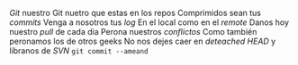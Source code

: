 *Git* nuestro
Git nuetro que estas en los repos
Comprimidos sean tus *commits*
Venga a nosotros tus *log*
En el local como en el *remote*
Danos hoy nuestro *pull* de cada dia
Perona nuestros *conflictos*
Como también peronamos los de otros geeks
No nos dejes caer en *deteached HEAD*
y líbranos de *SVN*
`git commit --ameand`
